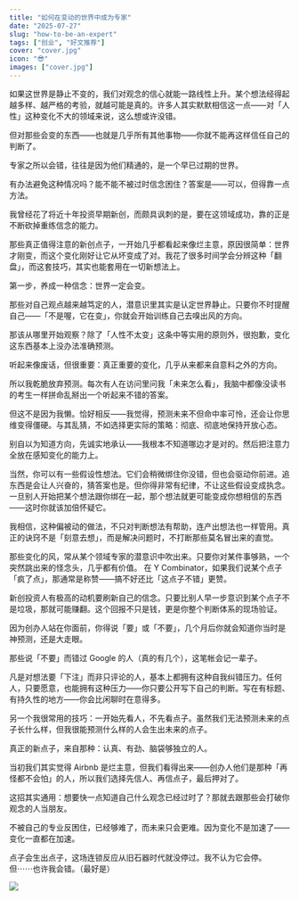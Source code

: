 ```yaml
---
title: "如何在变动的世界中成为专家"
date: "2025-07-27"
slug: "how-to-be-an-expert"
tags: ["创业", "好文推荐"]
cover: "cover.jpg"
icon: "😎"
images: ["cover.jpg"]
---
```

如果这世界是静止不变的，我们对观念的信心就能一路线性上升。某个想法经得起越多样、越严格的考验，就越可能是真的。许多人其实默默相信这一点——对「人性」这种变化不大的领域来说，这么想或许没错。



但对那些会变的东西——也就是几乎所有其他事物——你就不能再这样信任自己的判断了。



专家之所以会错，往往是因为他们精通的，是一个早已过期的世界。



有办法避免这种情况吗？能不能不被过时信念困住？答案是——可以，但得靠一点方法。



我曾经花了将近十年投资早期新创，而颇具讽刺的是，要在这领域成功，靠的正是不断砍掉重练信念的能力。



那些真正值得注意的新创点子，一开始几乎都看起来像烂主意，原因很简单：世界才刚变，而这个变化刚好让它从坏变成了对。我花了很多时间学会分辨这种「翻盘」，而这套技巧，其实也能套用在一切新想法上。



第一步，养成一种信念：世界一定会变。



那些对自己观点越来越笃定的人，潜意识里其实是认定世界静止。只要你不时提醒自己——「不是喔，它在变」，你就会开始训练自己去嗅出风的方向。



那该从哪里开始观察？除了「人性不太变」这条中等实用的原则外，很抱歉，变化这东西基本上没办法准确预测。



听起来像废话，但很重要：真正重要的变化，几乎从来都来自意料之外的方向。



所以我乾脆放弃预测。每次有人在访问里问我「未来怎么看」，我脑中都像没读书的考生一样拼命乱掰出一个听起来不错的答案。



但这不是因为我懒。恰好相反——我觉得，预测未来不但命中率可怜，还会让你思维变得僵硬。与其乱猜，不如选择更实际的策略：彻底、彻底地保持开放心态。



别自以为知道方向，先诚实地承认——我根本不知道哪边才是对的。然后把注意力全放在感知变化的能力上。



当然，你可以有一些假设性想法。它们会稍微绑住你没错，但也会驱动你前进。追东西是会让人兴奋的，猜答案也是。但你得非常有纪律，不让这些假设变成执念。
一旦别人开始把某个想法跟你绑在一起，那个想法就更可能变成你想相信的东西——这时你就该加倍怀疑它。



我相信，这种偏被动的做法，不只对判断想法有帮助，连产出想法也一样管用。真正的诀窍不是「刻意去想」，而是解决问题时，不打断那些莫名冒出来的直觉。



那些变化的风，常从某个领域专家的潜意识中吹出来。只要你对某件事够熟，一个突然跳出来的怪念头，几乎都有价值。
在 Y Combinator，如果我们说某个点子「疯了点」，那通常是称赞——搞不好还比「这点子不错」更赞。



新创投资人有极高的动机要刷新自己的信念。只要比别人早一步意识到某个点子不是垃圾，那就可能赚翻。这个回报不只是钱，更是你整个判断体系的现场验证。



因为创办人站在你面前，你得说「要」或「不要」，几个月后你就会知道你当时是神预测，还是大走眼。



那些说「不要」而错过 Google 的人（真的有几个），这笔帐会记一辈子。



凡是对想法要「下注」而非只评论的人，基本上都拥有这种自我纠错压力。任何人，只要愿意，也能拥有这种压力——你只要公开写下自己的判断。写在有标题、有持久性的地方——你会比闲聊时在意得多。



另一个我很常用的技巧：一开始先看人，不先看点子。虽然我们无法预测未来的点子长什么样，但我很能预测什么样的人会生出未来的点子。



真正的新点子，来自那种：认真、有劲、脑袋够独立的人。



当初我们其实觉得 Airbnb 是烂主意，但我们看得出来——创办人他们是那种「再怪都不会怕」的人，所以我们选择先信人、再信点子，最后押对了。



这招其实通用：想要快一点知道自己什么观念已经过时了？那就去跟那些会打破你观念的人当朋友。



不被自己的专业反困住，已经够难了，而未来只会更难。因为变化不是加速了——变化一直都在加速。



点子会生出点子，这场连锁反应从旧石器时代就没停过。我不认为它会停。
但⋯⋯也许我会错。（最好是）




![](https://prod-files-secure.s3.us-west-2.amazonaws.com/112d0858-5090-4d34-a606-b75eb8d65fd2/46476355-9cf3-4e99-9b7a-3531bc426380/1000202064.png?X-Amz-Algorithm=AWS4-HMAC-SHA256&X-Amz-Content-Sha256=UNSIGNED-PAYLOAD&X-Amz-Credential=ASIAZI2LB466QHJFTPX4%2F20251026%2Fus-west-2%2Fs3%2Faws4_request&X-Amz-Date=20251026T091237Z&X-Amz-Expires=3600&X-Amz-Security-Token=IQoJb3JpZ2luX2VjEM%2F%2F%2F%2F%2F%2F%2F%2F%2F%2F%2FwEaCXVzLXdlc3QtMiJGMEQCIAVMDNNZTXfJGzLKuW64tk0Z7VmXaHdE8t%2FQkQwZk83aAiAbIOc9u7%2FZB9b5z0f6mwBOSmNR09ERVjS0B2dbVfT%2FxyqIBAiI%2F%2F%2F%2F%2F%2F%2F%2F%2F%2F8BEAAaDDYzNzQyMzE4MzgwNSIMhOgW3zmw6oYQDkVIKtwDgzUvYlFZqTJJDXEIIOQneBXhTDyjI%2BbnGKMlNNmLmJvS1cg7CrB9gPQ24nkkrsD9U%2FdbSEqAUCB4VqiZlHx7MTI8nQySc64KNl25zt%2BzoPqv6P9b5G9KFhq3Qs%2Fo7xpwEImcBoSiGfUDNXNAGJ7SepRaPcm8tF2woxoWxhKSxzDYxL9T3ZNAlg%2FdJCIM5E6Yh6QPF9Lb6oxTj%2FUBi0zOSY6%2BDRTvL9v66RkFC8mKxpl3Hr1%2Fd3uploJsS36JrgXZe606Hbsscb2pISwUXUKhxtatBgaKlmw7sHpsD6mhJcpr58rTBJg2FW%2FKxnVvzkA2qwl5ZSAkw87%2BrYkG3M%2Fca%2BXePhnc35%2BVI53gyPSIDDuqCuEzWZ%2B7wV%2BbF6586gTBmI6MzGY4l8zL7IJN%2BWZY26Wib%2FvqyH7snXiQhhCONW%2Fdo3bZUTRhRJv7Gn4WlxTwqZUO%2FwXjnWuG3brAhaETpIMQPa5S3U2CI4KSlf4%2Bz0w13BGm4kqsts%2FNOGH1XfgdhY9hWoz2j7luxWjDNi4aFpZCVhMHJSPcvd9j2RLECtXgWCLKR5GxMmOk5iJg5e8H0eQ3sGhXqfVnWrwlw581LZhpzikmqBTugUtv%2FZlLFNEs0VqH0S07X1bBNGEw2%2F%2F2xwY6pgFOoDr8w1OsN8OcDdRG%2BStdvVdam3AzZxegcd8V2qvhadRpN2vvLbj5V5Eo7RD6NDVNgvVDUD%2B%2B8GizjvG6W61hN0f7tSiyWqLENeGyUhmcq1El1g%2Byp7bWoVjbo4dlwvRz5q33MQnFHr2tnYP7vT1r77V5vnM1nCxHLet3JULXc9eYijUjqGJnRvPE5uTdZt6Isop0d7ERL9MBfhdi51x9JikvRu2S&X-Amz-Signature=6b11dbafa20aa6b0a5661ef2f8a96861eb16b17d13c3480d81edbfe97e2696e1&X-Amz-SignedHeaders=host&x-amz-checksum-mode=ENABLED&x-id=GetObject)

